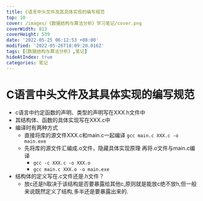 ```yaml
---
title: C语言中头文件及其具体实现的编写规范
top: 10
cover: /images/《数据结构与算法分析》学习笔记/cover.png
coverWidth: 813
coverHeight: 539
date: '2022-05-25 06:12:53 +08:00'
modified: '2022-05-26T18:09:20.016Z'
tags: [《数据结构与算法分析》,笔记]
hideAtIndex: true
categories: 笔记
---
```



# C语言中头文件及其具体实现的编写规范
* c语言中约定函数的声明、类型的声明写在XXX.h文件中
* 其结构体、函数的具体实现写在XXX.c中
* 编译时有两种方式
  + 直接将库的源文件XXX.c和main.c一起编译 `gcc main.c XXX.c -o main.exe`
  + 先将库的源文件汇编成.o文件，隐藏具体实现原理 再将.o文件与main.c编译
    + `gcc -c XXX.c -o XXX.o`
    + `gcc main.c XXX.o -o main.exe`
* 结构体的定义写在.c文件还是.h文件？
  + 放c还是h取决于该结构是否要暴露给其他c,原则就是能放c绝不放h,但一般来说既然定义了结构,多半还是要暴露出来的.
